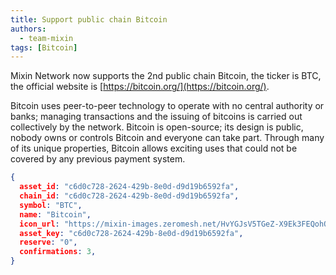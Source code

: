 ```yaml
---
title: Support public chain Bitcoin
authors:
  - team-mixin
tags: [Bitcoin]
---
```


Mixin Network now supports the 2nd public chain Bitcoin, the ticker is BTC, the official website is [https://bitcoin.org/](https://bitcoin.org/).

<!-- truncate -->

Bitcoin uses peer-to-peer technology to operate with no central authority or banks; managing transactions and the issuing of bitcoins is carried out collectively by the network. Bitcoin is open-source; its design is public, nobody owns or controls Bitcoin and everyone can take part. Through many of its unique properties, Bitcoin allows exciting uses that could not be covered by any previous payment system.




```json
{
  asset_id: "c6d0c728-2624-429b-8e0d-d9d19b6592fa",
  chain_id: "c6d0c728-2624-429b-8e0d-d9d19b6592fa",
  symbol: "BTC",
  name: "Bitcoin",
  icon_url: "https://mixin-images.zeromesh.net/HvYGJsV5TGeZ-X9Ek3FEQohQZ3fE9LBEBGcOcn4c4BNHovP4fW4YB97Dg5LcXoQ1hUjMEgjbl1DPlKg1TW7kK6XP=s128";;,
  asset_key: "c6d0c728-2624-429b-8e0d-d9d19b6592fa",
  reserve: "0",
  confirmations: 3,
}
```
